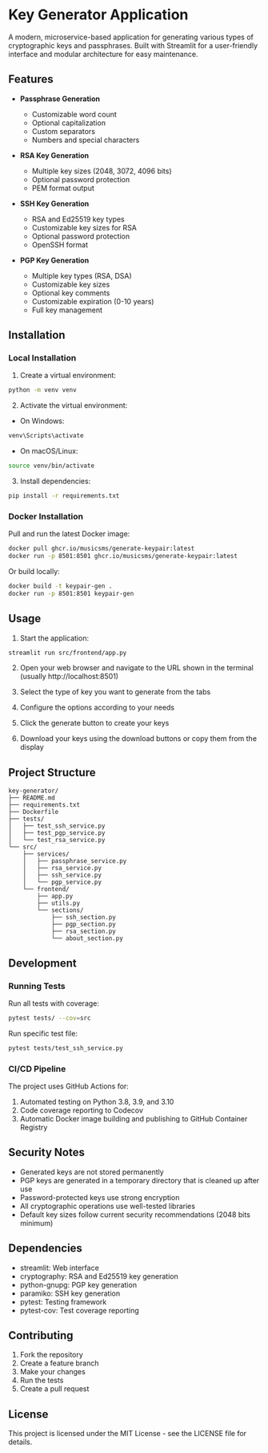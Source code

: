 # Key Generator Application

A modern, microservice-based application for generating various types of cryptographic keys and passphrases. Built with Streamlit for a user-friendly interface and modular architecture for easy maintenance.

## Features

- **Passphrase Generation**
  - Customizable word count
  - Optional capitalization
  - Custom separators
  - Numbers and special characters

- **RSA Key Generation**
  - Multiple key sizes (2048, 3072, 4096 bits)
  - Optional password protection
  - PEM format output

- **SSH Key Generation**
  - RSA and Ed25519 key types
  - Customizable key sizes for RSA
  - Optional password protection
  - OpenSSH format

- **PGP Key Generation**
  - Multiple key types (RSA, DSA)
  - Customizable key sizes
  - Optional key comments
  - Customizable expiration (0-10 years)
  - Full key management

## Installation

### Local Installation

1. Create a virtual environment:
```bash
python -m venv venv
```

2. Activate the virtual environment:
- On Windows:
```bash
venv\Scripts\activate
```
- On macOS/Linux:
```bash
source venv/bin/activate
```

3. Install dependencies:
```bash
pip install -r requirements.txt
```

### Docker Installation

Pull and run the latest Docker image:
```bash
docker pull ghcr.io/musicsms/generate-keypair:latest
docker run -p 8501:8501 ghcr.io/musicsms/generate-keypair:latest
```

Or build locally:
```bash
docker build -t keypair-gen .
docker run -p 8501:8501 keypair-gen
```

## Usage

1. Start the application:
```bash
streamlit run src/frontend/app.py
```

2. Open your web browser and navigate to the URL shown in the terminal (usually http://localhost:8501)

3. Select the type of key you want to generate from the tabs

4. Configure the options according to your needs

5. Click the generate button to create your keys

6. Download your keys using the download buttons or copy them from the display

## Project Structure

```
key-generator/
├── README.md
├── requirements.txt
├── Dockerfile
├── tests/
│   ├── test_ssh_service.py
│   ├── test_pgp_service.py
│   └── test_rsa_service.py
└── src/
    ├── services/
    │   ├── passphrase_service.py
    │   ├── rsa_service.py
    │   ├── ssh_service.py
    │   └── pgp_service.py
    └── frontend/
        ├── app.py
        ├── utils.py
        └── sections/
            ├── ssh_section.py
            ├── pgp_section.py
            ├── rsa_section.py
            └── about_section.py
```

## Development

### Running Tests

Run all tests with coverage:
```bash
pytest tests/ --cov=src
```

Run specific test file:
```bash
pytest tests/test_ssh_service.py
```

### CI/CD Pipeline

The project uses GitHub Actions for:
1. Automated testing on Python 3.8, 3.9, and 3.10
2. Code coverage reporting to Codecov
3. Automatic Docker image building and publishing to GitHub Container Registry

## Security Notes

- Generated keys are not stored permanently
- PGP keys are generated in a temporary directory that is cleaned up after use
- Password-protected keys use strong encryption
- All cryptographic operations use well-tested libraries
- Default key sizes follow current security recommendations (2048 bits minimum)

## Dependencies

- streamlit: Web interface
- cryptography: RSA and Ed25519 key generation
- python-gnupg: PGP key generation
- paramiko: SSH key generation
- pytest: Testing framework
- pytest-cov: Test coverage reporting

## Contributing

1. Fork the repository
2. Create a feature branch
3. Make your changes
4. Run the tests
5. Create a pull request

## License

This project is licensed under the MIT License - see the LICENSE file for details.
